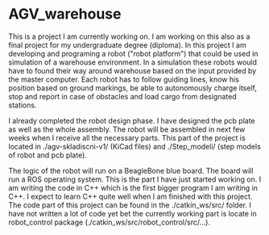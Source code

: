 # AGV_warehouse

This is a project I am currently working on. I am working on this also as a final project for my undergraduate degree (diploma). In this project I am developing and programing a robot ("robot platform") that could be used in simulation of a warehouse environment. In a simulation these robots would have to found their way around warehouse based on the input provided by the master computer. Each robot has to follow guiding lines, know his position based on ground markings, be able to autonomously charge itself, stop and report in case of obstacles and load cargo from designated stations. 

I already completed the robot design phase. I have designed the pcb plate as well as the whole assembly. The robot will be assembled in next few weeks when I receive all the necessary parts. This part of the project is located in ./agv-skladiscni-v1/ (KiCad files) and ./Step_modeli/ (step models of robot and pcb plate).

The logic of the robot will run on a BeagleBone blue board. The board will run a ROS operating system. This is the part I have just started working on. I am writing the code in C++ which is the first bigger program I am writing in C++. I expect to learn C++ quite well when I am finished with this project. The code part of this project can be found in the ./catkin_ws/src/ folder. I have not written a lot of code yet bet the currently working part is locate in robot_control package (./catkin_ws/src/robot_control/src/...).
